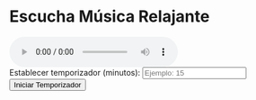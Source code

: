 <!DOCTYPE html>
<html lang="es">
<head>
<meta charset="UTF-8">
<title>Música Relajante</title>
<link rel="stylesheet" href="style.css">
</head>
<body>
<div class="container">
    <h1>Escucha Música Relajante</h1>
    <audio id="audioPlayer" controls>
        <source src="tu_musica_relajante.mp3" type="audio/mp3">
        Tu navegador no soporta el elemento de audio.
    </audio>
    <div class="timer">
        <label for="timerInput">Establecer temporizador (minutos):</label>
        <input type="number" id="timerInput" min="1" placeholder="Ejemplo: 15">
        <button onclick="startTimer()">Iniciar Temporizador</button>
    </div>
</div>
<script src="script.js"></script>
</body>
</html>
